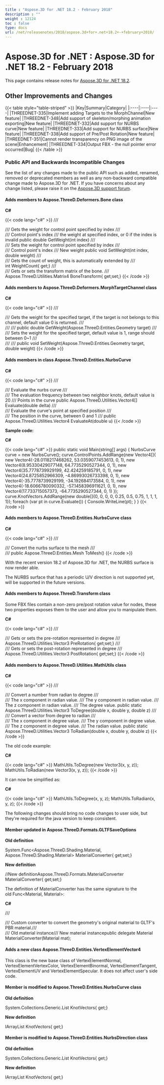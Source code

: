 ```yaml
---
title : "Aspose.3D for .NET 18.2 - February 2018" 
description : "" 
weight : 12124 
toc : false
type: docs
url: /net/releasenotes/2018/aspose.3d+for+.net+18.2+-+february+2018/
---
```


# Aspose.3D for .NET : Aspose.3D for .NET 18.2 - February 2018


This page contains release notes for [Aspose.3D for .NET 18.2](https://www.nuget.org/packages/Aspose.3d/18.2.0).

## Other Improvements and Changes

{{< table style="table-striped" >}}
|Key|Summary|Category|
|:----|:----|:----|
|THREEDNET-335|Implement adding Targets to the MorphChannel|New feature|
|THREEDNET-348|Add support of skeleton/morphing animation exporting|New feature|
|THREEDNET-332|Add support for NURBS curve|New feature|
|THREEDNET-333|Add support for NURBS surface|New feature|
|THREEDNET-338|Add support of Pre/Post Rotation|New feature|
|THREEDNET-351|Cannot render transparency on PNG image of the scene|Enhancement|
|THREEDNET-334|Output FBX - the null pointer error occurred|Bug|
{{< /table >}}

### Public API and Backwards Incompatible Changes

See the list of any changes made to the public API such as added, renamed, removed or deprecated members as well as any non-backward compatible change made to Aspose.3D for .NET. If you have concerns about any change listed, please raise it on the [Aspose.3D support forum](http://www.aspose.com/community/forums/aspose.3d-product-family/535/showforum.aspx).

#### Adds members to Aspose.ThreeD.Deformers.Bone class

**C#**

{{< code lang="c#" >}}
/// <summary>
/// Gets the weight for control point specified by index
/// </summary>
/// <param name="index">Control point's index</param>
/// <returns>the weight at specified index, or 0 if the index is invalid</returns>
public double GetWeight(int index)
/// <summary>
/// Sets the weight for control point specified by index
/// </summary>
/// <param name="index">Control point's index</param>
/// <param name="weight">New weight</param>
public void SetWeight(int index, double weight)
/// <summary>
/// Gets the count of weight, this is automatically extended by <see cref="SetWeight"/>
/// </summary>
int WeightCount{ get;}
/// <summary>
/// Gets or sets the transform matrix of the bone.
/// </summary>
Aspose.ThreeD.Utilities.Matrix4 BoneTransform{ get;set;}
{{< /code >}}

#### Adds members to Aspose.ThreeD.Deformers.MorphTargetChannel class

**C#**

{{< code lang="c#" >}}
/// <summary>
/// Gets the weight for the specified target, if the target is not belongs to this channel, default value 0 is returned. 
/// </summary>
/// <param name="target"></param>
/// <returns></returns>
public double GetWeight(Aspose.ThreeD.Entities.Geometry target)
/// <summary>
/// Sets the weight for the specified target, default value is 1, range should between 0~1
/// </summary>
/// <param name="target"></param>
/// <param name="weight"></param>
public void SetWeight(Aspose.ThreeD.Entities.Geometry target, double weight)
{{< /code >}}

#### Adds members in class Aspose.ThreeD.Entities.NurbsCurve

**C#**

{{< code lang="c#" >}}
/// <summary>
/// Evaluate the nurbs curve
/// </summary>
/// <param name="steps">The evaluation frequency between two neighbor knots, default value is 20</param>
/// <returns>Points in the curve</returns>
public Aspose.ThreeD.Utilities.Vector4[] Evaluate(double delta)
/// <summary>
/// Evaluate the curve's point at specified position
/// </summary>
/// <param name="u">The position in the curve, between 0 and 1</param>
/// <returns></returns>
public Aspose.ThreeD.Utilities.Vector4 EvaluateAt(double u)
{{< /code >}}

**Sample code:**

**C#**

{{< code lang="c#" >}}
public static void Main(string[] args)
{
    NurbsCurve curve = new NurbsCurve();
    curve.ControlPoints.AddRange(new Vector4[]{
        new Vector4(-28.0118217468262, 53.0359077453613, 0, 1),
        new Vector4(8.95330429077148, 64.7735290527344, 0, 1),
        new Vector4(35.7778739929199, 42.424259185791, 0, 1),
        new Vector4(24.8725852966309, -4.86993026733398, 0, 1),
        new Vector4(-35.7778739929199, -34.192684173584, 0, 1),
        new Vector4(-18.6066780090332, -57.1458396911621, 0, 1),
        new Vector4(17.733715057373, -64.7735290527344, 0, 1)
    });
    curve.KnotVectors.AddRange(new double[]{0, 0, 0, 0, 0.25, 0.5, 0.75, 1, 1, 1, 1});
    foreach (var pt in curve.Evaluate())
    {
        Console.WriteLine(pt);
    }
}
{{< /code >}}

#### Adds members to Aspose.ThreeD.Entities.NurbsCurve class

**C#**

{{< code lang="c#" >}}
/// <summary>
/// Convert the nurbs surface to the mesh
/// </summary>
/// <returns></returns>
public Aspose.ThreeD.Entities.Mesh ToMesh()
{{< /code >}}

With the recent version 18.2 of Aspose.3D for .NET, the NURBS surface is now render able.

The NURBS surface that has a periodic U/V direction is not supported yet, will be supported in the future versions.

#### Adds members to Aspose.ThreeD.Transform class

Some FBX files contain a non-zero pre/post rotation value for nodes, these two properties exposes them to the user and allow you to manipulate them.

**C#**

{{< code lang="c#" >}}
/// <summary>
/// Gets or sets the pre-rotation represented in degree
/// </summary>
Aspose.ThreeD.Utilities.Vector3 PreRotation{ get;set;}
/// <summary>
/// Gets or sets the post-rotation represented in degree
/// </summary>
Aspose.ThreeD.Utilities.Vector3 PostRotation{ get;set;}
{{< /code >}}

#### Adds members to Aspose.ThreeD.Utilities.MathUtils class

**C#**

{{< code lang="c#" >}}
/// <summary>
/// Convert a number from radian to degree
/// </summary>
/// <param name="x">The x component in radian value.</param>
/// <param name="y">The y component in radian value.</param>
/// <param name="z">The z component in radian value.</param>
/// <returns>The degree value.</returns>
public static Aspose.ThreeD.Utilities.Vector3 ToDegree(double x, double y, double z)
/// <summary>
/// Convert a vector from degree to radian
/// </summary>
/// <param name="x">The x component in degree value.</param>
/// <param name="y">The y component in degree value.</param>
/// <param name="z">The z component in degree value.</param>
/// <returns>The radian value.</returns>
public static Aspose.ThreeD.Utilities.Vector3 ToRadian(double x, double y, double z)
{{< /code >}}

The old code example:

**C#**

{{< code lang="c#" >}}
MathUtils.ToDegree(new Vector3(x, y, z));
MathUtils.ToRadian(new Vector3(x, y, z));
{{< /code >}}

It can now be simplified as:

**C#**

{{< code lang="c#" >}}
MathUtils.ToDegree(x, y, z);
MathUtils.ToRadian(x, y, z);
{{< /code >}}

  

The following changes should bring no code changes to user side, but they're required for the java version to keep consistent.

#### Member updated in Aspose.ThreeD.Formats.GLTFSaveOptions

**Old definition**

System.Func<Aspose.ThreeD.Shading.Material, Aspose.ThreeD.Shading.Material> MaterialConverter{ get;set;}

**New definition**

//New definitionAspose.ThreeD.Formats.MaterialConverter MaterialConverter{ get;set;}

The definition of MaterialConverter has the same signature to the old Func<Material, Material>:

**C#**

/// <summary>/// Custom converter to convert the geometry's original material to GLTF's PBR material./// </summary>/// <param name="mat">Old material instance</param>/// <returns>New material instance</returns>public delegate Material MaterialConverter(Material mat);

#### Adds a new class Aspose.ThreeD.Entities.VertexElementVector4

This class is the new base class of VertexElementNormal, VertexElementVertexColor, VertexElementBinormal, VertexElementTangent, VertexElementUV and VertexElementSpecular. It does not affect user's side code.

#### Member is modified to Aspose.ThreeD.Entities.NurbsCurve class

**Old definition**

System.Collections.Generic.List<double> KnotVectors{ get;}

**New definition**

IArrayList<double> KnotVectors{ get;}

#### Member is modified to Aspose.ThreeD.Entities.NurbsDirection class

**Old definition**

System.Collections.Generic.List<double> KnotVectors{ get;}

**New definition**

IArrayList<double> KnotVectors{ get;}

